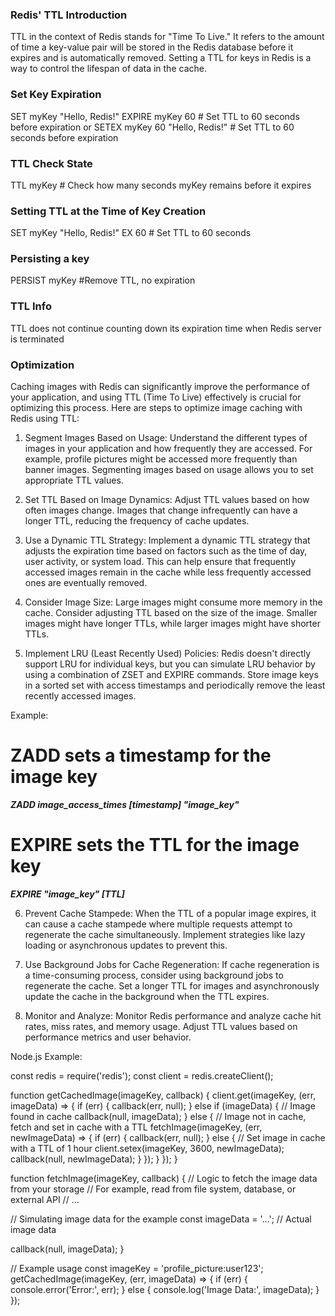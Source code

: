 ### Redis' TTL Introduction

TTL in the context of Redis stands for "Time To Live." It refers to the amount of time a key-value pair will be stored in the Redis database before it expires and is automatically removed. Setting a TTL for keys in Redis is a way to control the lifespan of data in the cache.


### Set Key Expiration

SET myKey "Hello, Redis!"
EXPIRE myKey 60  # Set TTL to 60 seconds before expiration
or
SETEX myKey 60 "Hello, Redis!" # Set TTL to 60 seconds before expiration


### TTL Check State

TTL myKey # Check how many seconds myKey remains before it expires


### Setting TTL at the Time of Key Creation

SET myKey "Hello, Redis!" EX 60  # Set TTL to 60 seconds


### Persisting a key

PERSIST myKey #Remove TTL, no expiration


### TTL Info

TTL does not continue counting down its expiration time when Redis server is terminated

### Optimization

Caching images with Redis can significantly improve the performance of your application, and using TTL (Time To Live) effectively is crucial for optimizing this process. Here are steps to optimize image caching with Redis using TTL:

1. Segment Images Based on Usage:
Understand the different types of images in your application and how frequently they are accessed. For example, profile pictures might be accessed more frequently than banner images. Segmenting images based on usage allows you to set appropriate TTL values.

2. Set TTL Based on Image Dynamics:
Adjust TTL values based on how often images change. Images that change infrequently can have a longer TTL, reducing the frequency of cache updates.

3. Use a Dynamic TTL Strategy:
Implement a dynamic TTL strategy that adjusts the expiration time based on factors such as the time of day, user activity, or system load. This can help ensure that frequently accessed images remain in the cache while less frequently accessed ones are eventually removed.

4. Consider Image Size:
Large images might consume more memory in the cache. Consider adjusting TTL based on the size of the image. Smaller images might have longer TTLs, while larger images might have shorter TTLs.

5. Implement LRU (Least Recently Used) Policies:
Redis doesn't directly support LRU for individual keys, but you can simulate LRU behavior by using a combination of ZSET and EXPIRE commands. Store image keys in a sorted set with access timestamps and periodically remove the least recently accessed images.

Example:
# ZADD sets a timestamp for the image key
***ZADD image_access_times [timestamp] "image_key"***

# EXPIRE sets the TTL for the image key
***EXPIRE "image_key" [TTL]***

6. Prevent Cache Stampede:
When the TTL of a popular image expires, it can cause a cache stampede where multiple requests attempt to regenerate the cache simultaneously. Implement strategies like lazy loading or asynchronous updates to prevent this.

7. Use Background Jobs for Cache Regeneration:
If cache regeneration is a time-consuming process, consider using background jobs to regenerate the cache. Set a longer TTL for images and asynchronously update the cache in the background when the TTL expires.

8. Monitor and Analyze:
Monitor Redis performance and analyze cache hit rates, miss rates, and memory usage. Adjust TTL values based on performance metrics and user behavior.



Node.js Example:

const redis = require('redis');
const client = redis.createClient();

function getCachedImage(imageKey, callback) {
  client.get(imageKey, (err, imageData) => {
    if (err) {
      callback(err, null);
    } else if (imageData) {
      // Image found in cache
      callback(null, imageData);
    } else {
      // Image not in cache, fetch and set in cache with a TTL
      fetchImage(imageKey, (err, newImageData) => {
        if (err) {
          callback(err, null);
        } else {
          // Set image in cache with a TTL of 1 hour
          client.setex(imageKey, 3600, newImageData);
          callback(null, newImageData);
        }
      });
    }
  });
}

function fetchImage(imageKey, callback) {
  // Logic to fetch the image data from your storage
  // For example, read from file system, database, or external API
  // ...

  // Simulating image data for the example
  const imageData = '...'; // Actual image data

  callback(null, imageData);
}

// Example usage
const imageKey = 'profile_picture:user123';
getCachedImage(imageKey, (err, imageData) => {
  if (err) {
    console.error('Error:', err);
  } else {
    console.log('Image Data:', imageData);
  }
});
